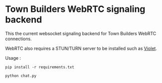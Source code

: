 # Town Builders WebRTC signaling backend

This the current websocket signaling backend for Town Builders WebRTC connections.

WebRTC also requires a STUN/TURN server to be installed such as [Violet](https://github.com/paullouisageneau/violet).

Usage :

`pip install -r requirements.txt`

`python chat.py`
